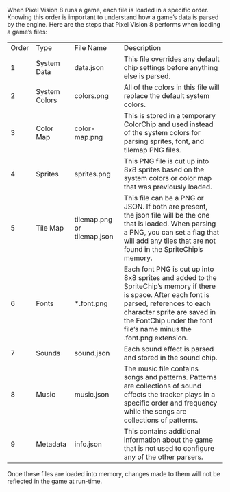 When Pixel Vision 8 runs a game, each file is loaded in a specific order. Knowing this order is important to understand how a game’s data is parsed by the engine. Here are the steps that Pixel Vision 8 performs when loading a game’s files:

<table>
  <tr>
    <td>Order</td>
    <td>Type</td>
    <td>File Name</td>
    <td>Description</td>
  </tr>
  <tr>
    <td>1</td>
    <td>System Data</td>
    <td>data.json</td>
    <td>This file overrides any default chip settings before anything else is parsed.</td>
  </tr>
  <tr>
    <td>2</td>
    <td>System Colors</td>
    <td>colors.png</td>
    <td>All of the colors in this file will replace the default system colors.</td>
  </tr>
  <tr>
    <td>3</td>
    <td>Color Map</td>
    <td>color-map.png</td>
    <td>This is stored in a temporary ColorChip and used instead of the system colors for parsing sprites, font, and tilemap PNG files.</td>
  </tr>
  <tr>
    <td>4</td>
    <td>Sprites</td>
    <td>sprites.png</td>
    <td>This PNG file is cut up into 8x8 sprites based on the system colors or color map that was previously loaded.</td>
  </tr>
  <tr>
    <td>5</td>
    <td>Tile Map</td>
    <td>tilemap.png or tilemap.json</td>
    <td>This file can be a PNG or JSON. If both are present, the json file will be the one that is loaded. When parsing a PNG, you can set a flag that will add any tiles that are not found in the SpriteChip’s memory.</td>
  </tr>
  <tr>
    <td>6</td>
    <td>Fonts</td>
    <td>*.font.png</td>
    <td>Each font PNG is cut up into 8x8 sprites and added to the SpriteChip’s memory if there is space. After each font is parsed, references to each character sprite are saved in the FontChip under the font file’s name minus the .font.png extension.</td>
  </tr>
  <tr>
    <td>7</td>
    <td>Sounds</td>
    <td>sound.json</td>
    <td>Each sound effect is parsed and stored in the sound chip.</td>
  </tr>
  <tr>
    <td>8</td>
    <td>Music</td>
    <td>music.json</td>
    <td>The music file contains songs and patterns. Patterns are collections of sound effects the tracker plays in a specific order and frequency while the songs are collections of patterns.</td>
  </tr>
  <tr>
    <td>9</td>
    <td>Metadata</td>
    <td>info.json</td>
    <td>This contains additional information about the game that is not used to configure any of the other parsers.</td>
  </tr>
</table>


Once these files are loaded into memory, changes made to them will not be reflected in the game at run-time. 

